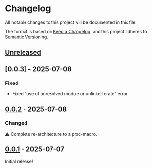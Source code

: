 # Changelog

All notable changes to this project will be documented in this file.

The format is based on [Keep a Changelog](https://keepachangelog.com/en/1.1.0/),
and this project adheres to [Semantic Versioning](https://semver.org/spec/v2.0.0.html).

## [Unreleased]

## [0.0.3] - 2025-07-08

### Fixed

- Fixed "use of unresolved module or unlinked crate" error

## [0.0.2] - 2025-07-08

### Changed

:warning: Complete re-architecture to a proc-macro.

## [0.0.1] - 2025-07-07

Initial release!

[unreleased]: https://github.com/bahlo/axum-accept/compare/v0.0.2...HEAD
[0.0.1]: https://github.com/bahlo/axum-accept/releases/tag/v0.0.1
[0.0.2]: https://github.com/bahlo/axum-accept/releases/tag/v0.0.2
